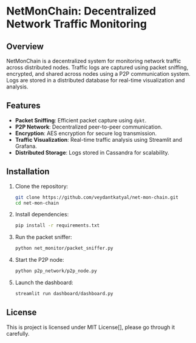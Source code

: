 # NetMonChain: Decentralized Network Traffic Monitoring

## Overview
NetMonChain is a decentralized system for monitoring network traffic across distributed nodes. Traffic logs are captured using packet sniffing, encrypted, and shared across nodes using a P2P communication system. Logs are stored in a distributed database for real-time visualization and analysis.

## Features
- **Packet Sniffing**: Efficient packet capture using `dpkt`.
- **P2P Network**: Decentralized peer-to-peer communication.
- **Encryption**: AES encryption for secure log transmission.
- **Traffic Visualization**: Real-time traffic analysis using Streamlit and Grafana.
- **Distributed Storage**: Logs stored in Cassandra for scalability.

## Installation
1. Clone the repository:
    ```bash
    git clone https://github.com/veydantkatyal/net-mon-chain.git
    cd net-mon-chain
    ```

2. Install dependencies:
    ```bash
    pip install -r requirements.txt
    ```

3. Run the packet sniffer:
    ```bash
    python net_monitor/packet_sniffer.py
    ```

4. Start the P2P node:
    ```bash
    python p2p_network/p2p_node.py
    ```

5. Launch the dashboard:
    ```bash
    streamlit run dashboard/dashboard.py
    ```

## License
This is project is licensed under MIT License[], please go through it carefully.
